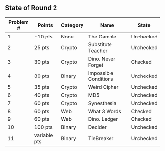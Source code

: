 ## State of Round 2

| Problem # | Points | Category | Name | State |
|---|---|---|---|---|
| 1 | -10 pts  | None | The Gamble | Unchecked |
| 2 | 25 pts  | Crypto     | Substitute Teacher | Unchecked |
| 3 | 30 pts  | Crypto  | Dino. Never Forget | Checked |
| 4 | 30 pts  | Binary     | Impossible Conditions | Unchecked |
| 5 | 35 pts  | Crypto | Weird Cipher | Unchecked |
| 6 | 40 pts  | Crypto     | MD5 | Unchecked |
| 7 | 60 pts  | Crypto     | Synesthesia | Unchecked |
| 8 | 60 pts  | Web | What 3 Words | Checked |
| 9 | 60 pts  | Web     | Dino. Ledger | Checked |
| 10 | 100 pts | Binary  | Decider | Unchecked |
| 11 | variable pts  | Binary     | TieBreaker | Unchecked |
